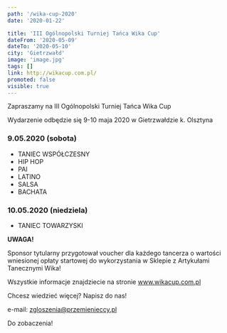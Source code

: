 ```yaml
---
path: '/wika-cup-2020'
date: '2020-01-22'

title: 'III Ogólnopolski Turniej Tańca Wika Cup'
dateFrom: '2020-05-09'
dateTo: '2020-05-10'
city: 'Gietrzwałd'
image: 'image.jpg'
tags: []
link: http://wikacup.com.pl/
promoted: false
visible: true
---
```

Zapraszamy na III Ogólnopolski Turniej Tańca Wika Cup

Wydarzenie odbędzie się 9-10 maja 2020 w Gietrzwałdzie k. Olsztyna

### 9.05.2020 (sobota)
- TANIEC WSPÓŁCZESNY
- HIP HOP
- PAI
- LATINO
- SALSA
- BACHATA

### 10.05.2020 (niedziela)
- TANIEC TOWARZYSKI

**UWAGA!**

Sponsor tytularny przygotował voucher dla każdego tancerza o wartości wniesionej opłaty startowej do
wykorzystania w Sklepie z Artykułami Tanecznymi Wika!

Wszystkie informacje znajdziecie na stronie www.wikacup.com.pl

Chcesz wiedzieć więcej? Napisz do nas!

e-mail: zgloszenia@przemienieccy.pl

Do zobaczenia!